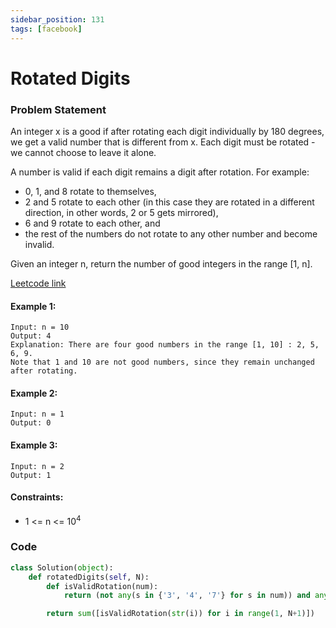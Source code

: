 ```yaml
---
sidebar_position: 131
tags: [facebook]
---
```


# Rotated Digits

### Problem Statement

An integer x is a good if after rotating each digit individually by 180 degrees, we get a valid number that is different from x. Each digit must be rotated - we cannot choose to leave it alone.

A number is valid if each digit remains a digit after rotation. For example:

- 0, 1, and 8 rotate to themselves,
- 2 and 5 rotate to each other (in this case they are rotated in a different direction, in other words, 2 or 5 gets mirrored),
- 6 and 9 rotate to each other, and
- the rest of the numbers do not rotate to any other number and become invalid.

Given an integer n, return the number of good integers in the range [1, n].

[Leetcode link](https://leetcode.com/problems/rotated-digits)

#### Example 1:

```
Input: n = 10
Output: 4
Explanation: There are four good numbers in the range [1, 10] : 2, 5, 6, 9.
Note that 1 and 10 are not good numbers, since they remain unchanged after rotating.
```

#### Example 2:

```
Input: n = 1
Output: 0
```

#### Example 3:

```
Input: n = 2
Output: 1
```

#### Constraints:

- 1 <= n <= 10<sup>4</sup>

### Code

```python title="Python Code"
class Solution(object):
    def rotatedDigits(self, N):
        def isValidRotation(num):
            return (not any(s in {'3', '4', '7'} for s in num)) and any(s in {'2', '5', '6', '9'} for s in num)

        return sum([isValidRotation(str(i)) for i in range(1, N+1)])

```
